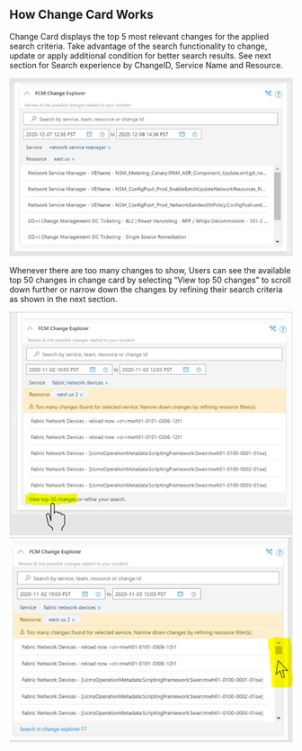 ## How Change Card Works
Change Card displays the top 5 most relevant changes for the applied search criteria. Take advantage of the search functionality to change, update or apply additional condition for better search results. See next section for Search experience by ChangeID, Service Name and Resource.

![alt text](media/CC_04.png)

Whenever there are too many changes to show, Users can see the available top 50 changes in change card by selecting “View top 50 changes” to scroll down further or narrow down the changes by refining their search criteria as shown in the next section.

![alt text](media/CC_05.png)
![alt text](media/CC_06.png)

